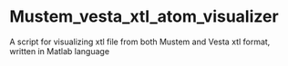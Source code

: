# Mustem_vesta_xtl_atom_visualizer
A script for visualizing xtl file from both Mustem and Vesta xtl format, written in Matlab language
